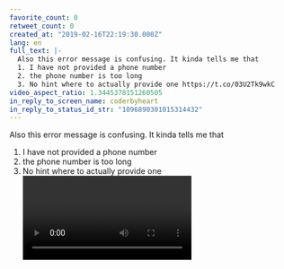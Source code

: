 ```yaml
---
favorite_count: 0
retweet_count: 0
created_at: "2019-02-16T22:19:30.000Z"
lang: en
full_text: |-
  Also this error message is confusing. It kinda tells me that
  1. I have not provided a phone number
  2. the phone number is too long
  3. No hint where to actually provide one https://t.co/03U2Tk9wkC
video_aspect_ratio: 1.3445378151260505
in_reply_to_screen_name: coderbyheart
in_reply_to_status_id_str: "1096890301015314432"
---
```


Also this error message is confusing. It kinda tells me that

1. I have not provided a phone number
2. the phone number is too long
3. No hint where to actually provide one
   ![Embedded Video](https://twitter-media-coderbyheart.s3.eu-north-1.amazonaws.com/1096896881781817345-Dzj15NLXgAApfTm.mp4)
